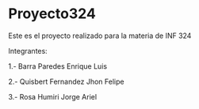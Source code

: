 # Proyecto324
Este es el proyecto realizado para la materia de INF 324

Integrantes:

1.- Barra Paredes Enrique Luis 

2.- Quisbert Fernandez Jhon Felipe 

3.- Rosa Humiri Jorge Ariel 
